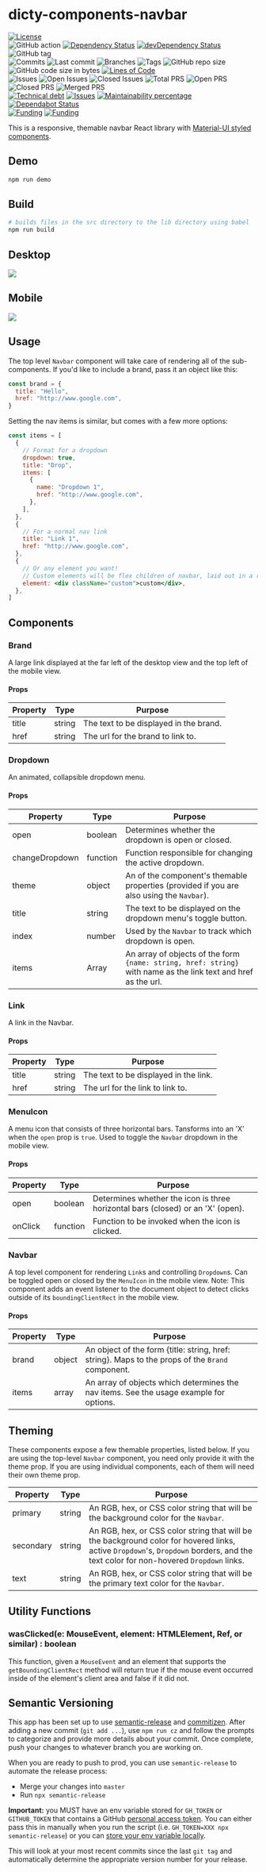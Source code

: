 # dicty-components-navbar

[![License](https://img.shields.io/badge/License-BSD%202--Clause-blue.svg)](LICENSE)  
![GitHub action](https://github.com/dictyBase/dicty-components-navbar/workflows/Node%20CI/badge.svg)
[![Dependency Status](https://david-dm.org/dictyBase/dicty-components-navbar/develop.svg?style=flat-square)](https://david-dm.org/dictyBase/dicty-components-navbar/develop)
[![devDependency Status](https://david-dm.org/dictyBase/dicty-components-navbar/develop/dev-status.svg?style=flat-square)](https://david-dm.org/dictyBase/dicty-components-navbar/develop?type=dev)
![GitHub tag](https://img.shields.io/github/v/tag/dictyBase/dicty-components-navbar)  
![Commits](https://badgen.net/github/commits/dictyBase/dicty-components-navbar/develop)
![Last commit](https://badgen.net/github/last-commit/dictyBase/dicty-components-navbar/develop)
![Branches](https://badgen.net/github/branches/dictyBase/dicty-components-navbar)
![Tags](https://badgen.net/github/tags/dictyBase/dicty-components-navbar)
![GitHub repo size](https://img.shields.io/github/repo-size/dictyBase/dicty-components-navbar?style=plastic)
![GitHub code size in bytes](https://img.shields.io/github/languages/code-size/dictyBase/dicty-components-navbar?style=plastic)
[![Lines of Code](https://badgen.net/codeclimate/loc/dictyBase/dicty-components-navbar)](https://codeclimate.com/github/dictyBase/dicty-components-navbar/code)  
![Issues](https://badgen.net/github/issues/dictyBase/dicty-components-navbar)
![Open Issues](https://badgen.net/github/open-issues/dictyBase/dicty-components-navbar)
![Closed Issues](https://badgen.net/github/closed-issues/dictyBase/dicty-components-navbar)
![Total PRS](https://badgen.net/github/prs/dictyBase/dicty-components-navbar)
![Open PRS](https://badgen.net/github/open-prs/dictyBase/dicty-components-navbar)
![Closed PRS](https://badgen.net/github/closed-prs/dictyBase/dicty-components-navbar)
![Merged PRS](https://badgen.net/github/merged-prs/dictyBase/dicty-components-navbar)  
[![Technical debt](https://badgen.net/codeclimate/tech-debt/dictyBase/dicty-components-navbar)](https://codeclimate.com/github/dictyBase/dicty-components-navbar/trends/technical_debt)
[![Issues](https://badgen.net/codeclimate/issues/dictyBase/dicty-components-navbar)](https://codeclimate.com/github/dictyBase/dicty-components-navbar/issues)
[![Maintainability percentage](https://badgen.net/codeclimate/maintainability-percentage/dictyBase/dicty-components-navbar)](https://codeclimate.com/github/dictyBase/dicty-components-navbar)
[![Dependabot Status](https://api.dependabot.com/badges/status?host=github&repo=dictyBase/dicty-components-navbar)](https://dependabot.com)  
[![Funding](https://badgen.net/badge/NIGMS/Rex%20L%20Chisholm,dictyBase/yellow?list=|)](https://projectreporter.nih.gov/project_info_description.cfm?aid=9476993)
[![Funding](https://badgen.net/badge/NIGMS/Rex%20L%20Chisholm,DSC/yellow?list=|)](https://projectreporter.nih.gov/project_info_description.cfm?aid=9438930)

This is a responsive, themable navbar React library with [Material-UI styled components](https://material-ui.com/).

## Demo

```bash
npm run demo
```

## Build

```bash
# builds files in the src directory to the lib directory using babel
npm run build
```

## Desktop

<img src="https://cloud.githubusercontent.com/assets/20975270/25785803/b6720fee-334e-11e7-90b0-ae5774380fe2.gif" />

## Mobile

<img src="https://cloud.githubusercontent.com/assets/20975270/25785965/1587af36-3352-11e7-92cd-cb9f1973a9b1.gif" />

## Usage

The top level `Navbar` component will take care of rendering all of the sub-components. If you'd like to include a brand, pass it an object like this:

```js
const brand = {
  title: "Hello",
  href: "http://www.google.com",
}
```

Setting the nav items is similar, but comes with a few more options:

```jsx
const items = [
  {
    // Format for a dropdown
    dropdown: true,
    title: "Drop",
    items: [
      {
        name: "Dropdown 1",
        href: "http://www.google.com",
      },
    ],
  },
  {
    // For a normal nav link
    title: "Link 1",
    href: "http://www.google.com",
  },
  {
    // Or any element you want!
    // Custom elements will be flex children of navbar, laid out in a row for desktop and a column for mobile
    element: <div className="custom">custom</div>,
  },
]
```

## Components

### Brand

A large link displayed at the far left of the desktop view and the top left of the mobile view.

#### Props

| Property | Type   | Purpose                                |
| -------- | ------ | -------------------------------------- |
| title    | string | The text to be displayed in the brand. |
| href     | string | The url for the brand to link to.      |

### Dropdown

An animated, collapsible dropdown menu.

#### Props

| Property       | Type     | Purpose                                                                                                        |
| -------------- | -------- | -------------------------------------------------------------------------------------------------------------- |
| open           | boolean  | Determines whether the dropdown is open or closed.                                                             |
| changeDropdown | function | Function responsible for changing the active dropdown.                                                         |
| theme          | object   | An of the component's themable properties (provided if you are also using the `Navbar`).                       |
| title          | string   | The text to be displayed on the dropdown menu's toggle button.                                                 |
| index          | number   | Used by the `Navbar` to track which dropdown is open.                                                          |
| items          | Array    | An array of objects of the form `{name: string, href: string}` with name as the link text and href as the url. |

### Link

A link in the Navbar.

#### Props

| Property | Type   | Purpose                               |
| -------- | ------ | ------------------------------------- |
| title    | string | The text to be displayed in the link. |
| href     | string | The url for the link to link to.      |

### MenuIcon

A menu icon that consists of three horizontal bars. Tansforms into an 'X' when the `open` prop is `true`. Used to toggle the `Navbar` dropdown in the mobile view.

#### Props

| Property | Type     | Purpose                                                                         |
| -------- | -------- | ------------------------------------------------------------------------------- |
| open     | boolean  | Determines whether the icon is three horizontal bars (closed) or an 'X' (open). |
| onClick  | function | Function to be invoked when the icon is clicked.                                |

### Navbar

A top level component for rendering `Link`s and controlling `Dropdown`s. Can be toggled open or closed by the `MenuIcon` in the mobile view.
Note: This component adds an event listener to the document object to detect clicks outside of its `boundingClientRect` in the mobile view.

#### Props

| Property | Type   | Purpose                                                                                          |
| -------- | ------ | ------------------------------------------------------------------------------------------------ |
| brand    | object | An object of the form {title: string, href: string}. Maps to the props of the `Brand` component. |
| items    | array  | An array of objects which determines the nav items. See the usage example for options.           |

## Theming

These components expose a few themable properties, listed below. If you are using the top-level `Navbar` component, you need only provide it with the theme prop. If you are using individual components, each of them will need their own theme prop.

| Property  | Type   | Purpose                                                                                                                                                                             |
| --------- | ------ | ----------------------------------------------------------------------------------------------------------------------------------------------------------------------------------- |
| primary   | string | An RGB, hex, or CSS color string that will be the background color for the `Navbar`.                                                                                                |
| secondary | string | An RGB, hex, or CSS color string that will be the background color for hovered links, active `Dropdown`'s, `Dropdown` borders, and the text color for non-hovered `Dropdown` links. |
| text      | string | An RGB, hex, or CSS color string that will be the primary text color for the `Navbar`.                                                                                              |

## Utility Functions

### wasClicked(e: MouseEvent, element: HTMLElement, Ref, or similar) : boolean

This function, given a `MouseEvent` and an element that supports the `getBoundingClientRect` method will return true if the mouse event occurred inside of the element's client area and false if it did not.

## Semantic Versioning

This app has been set up to use [semantic-release](https://github.com/semantic-release/semantic-release)
and [commitizen](https://github.com/commitizen/cz-cli). After adding a new commit
(`git add ...`), use `npm run cz` and follow the prompts to categorize and provide
more details about your commit. Once complete, push your changes to whatever branch
you are working on.

When you are ready to push to prod, you can use `semantic-release` to automate the
release process:

- Merge your changes into `master`
- Run `npx semantic-release`

**Important:** you MUST have an env variable stored for `GH_TOKEN` or `GITHUB_TOKEN`
that contains a GitHub [personal access token](https://help.github.com/articles/creating-a-personal-access-token-for-the-command-line/).
You can either pass this in manually when you run the script (i.e. `GH_TOKEN=XXX npx semantic-release`)
or you can [store your env variable locally](https://www.schrodinger.com/kb/1842).

This will look at your most recent commits since the last `git tag` and automatically
determine the appropriate version number for your release.
